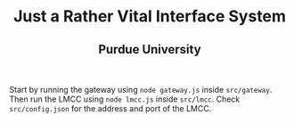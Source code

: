 <div align="center" style="text-align: center; display: flex-horizontal; padding-bottom: 20px;">
<h1>Just a Rather Vital Interface System</h1>
<h2>Purdue University</h2>
</div>

Start by running the gateway using `node gateway.js` inside `src/gateway`. Then run the LMCC using `node lmcc.js` inside `src/lmcc`. Check `src/config.json` for the address and port of the LMCC.


